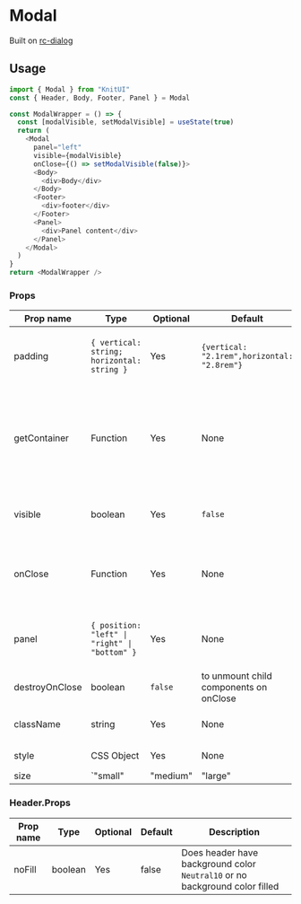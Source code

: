 # Modal

Built on [rc-dialog](https://github.com/react-component/dialog)

## Usage

```javascript
import { Modal } from "KnitUI"
const { Header, Body, Footer, Panel } = Modal

const ModalWrapper = () => {
  const [modalVisible, setModalVisible] = useState(true)
  return (
    <Modal
      panel="left"
      visible={modalVisible}
      onClose={() => setModalVisible(false)}>
      <Body>
        <div>Body</div>
      </Body>
      <Footer>
        <div>footer</div>
      </Footer>
      <Panel>
        <div>Panel content</div>
      </Panel>
    </Modal>
  )
}
return <ModalWrapper />
```

### Props

| Prop name      | Type                                                 | Optional | Default                                     | Description                                                                     |
| -------------- | ---------------------------------------------------- | -------- | ------------------------------------------- | ------------------------------------------------------------------------------- |
| padding        | `{ vertical: string; horizontal: string }`           | Yes      | `{vertical: "2.1rem",horizontal: "2.8rem"}` | CSS paddings to be used for the contents                                        |
| getContainer   | Function                                             | Yes      | None                                        | A function that returns an HTML element under which the modal should be mounted |
| visible        | boolean                                              | Yes      | `false`                                     | Whether the modal should be visible                                             |
| onClose        | Function                                             | Yes      | None                                        | unction to be executed when the modal is dismissed                              |
| panel          | `{ position: "left" \| "right" \| "bottom" }`        | Yes      | None                                        | Addon panel that is attached to the modal                                       |
| destroyOnClose | boolean                                              | `false`  | to unmount child components on onClose      |
| className      | string                                               | Yes      | None                                        | CSS class name to be added                                                      |
| style          | CSS Object                                           | Yes      | None                                        | CSS style to be added                                                           |
| size           | `"small" | "medium" | "large" | "x-large" | "fluid"` | Yes      | `"medium"`                                  | width of the modal                                                              |

### Header.Props

| Prop name | Type    | Optional | Default | Description                                                                 |
| --------- | ------- | -------- | ------- | --------------------------------------------------------------------------- |
| noFill    | boolean | Yes      | false   | Does header have background color `Neutral10` or no background color filled |
